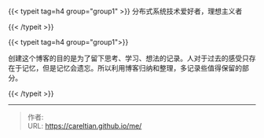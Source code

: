# 


{{&lt; typeit tag=h4 group=&#34;group1&#34; &gt;}}
分布式系统技术爱好者，理想主义者

{{&lt; /typeit &gt;}}

{{&lt; typeit tag=h4 group=&#34;group1&#34;&gt;}}

创建这个博客的目的是为了留下思考、学习、想法的记录。人对于过去的感受只存在于记忆，但是记忆会遗忘。所以利用博客归纳和整理，多记录些值得保留的部分。

{{&lt; /typeit &gt;}}

---

> 作者:   
> URL: https://careltian.github.io/me/  

